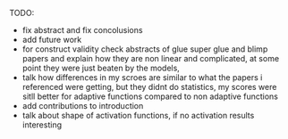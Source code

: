 TODO:
- fix abstract and fix concolusions
- add future work
- for construct validity check abstracts of glue super glue and blimp papers and explain how they are non linear and complicated, at some point they were just beaten by the models,
- talk how differences in my scroes are similar to what the papers i referenced were getting, but they didnt do statistics, my scores were sitll better for adaptive functions compared to non adaptive functions 
- add contributions to introduction
- talk about shape of activation functions, if no activation results interesting
